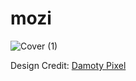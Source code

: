 # mozi

![Cover (1)](https://user-images.githubusercontent.com/52542778/115147899-5874a280-a087-11eb-91b7-39aa98ff995c.png)

Design Credit: [Damoty Pixel](https://pixel.buildwithangga.com/details/mozi-movie-streaming-ui-kit-mobile)

